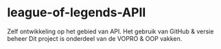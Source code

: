 # league-of-legends-APII
Zelf ontwikkeling op het gebied van API. Het gebruik van GitHub &amp; versie beheer Dit project is onderdeel van de VOPRO &amp; OOP vakken.
